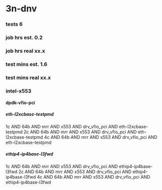 # 3n-dnv
### tests 6
### job hrs est. 0.2
### job hrs real xx.x
### test mins est. 1.6
### test mins real xx.x
### intel-x553
#### dpdk-vfio-pci
##### eth-l2xcbase-testpmd
1c AND 64b AND mrr AND x553 AND drv_vfio_pci AND eth-l2xcbase-testpmd
2c AND 64b AND mrr AND x553 AND drv_vfio_pci AND eth-l2xcbase-testpmd
4c AND 64b AND mrr AND x553 AND drv_vfio_pci AND eth-l2xcbase-testpmd
##### ethip4-ip4base-l3fwd
1c AND 64b AND mrr AND x553 AND drv_vfio_pci AND ethip4-ip4base-l3fwd
2c AND 64b AND mrr AND x553 AND drv_vfio_pci AND ethip4-ip4base-l3fwd
4c AND 64b AND mrr AND x553 AND drv_vfio_pci AND ethip4-ip4base-l3fwd
